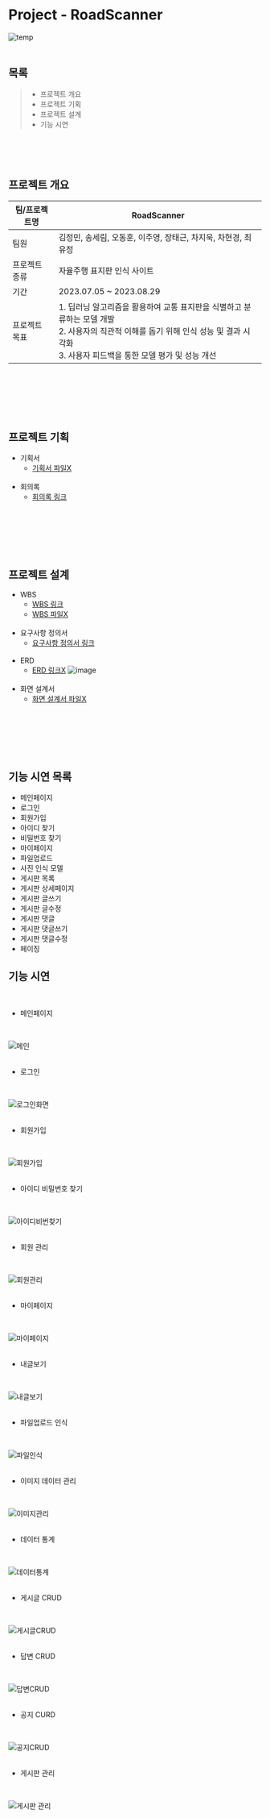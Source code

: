 # Project - RoadScanner
![temp](https://github.com/hykim-king/f1_new/assets/133944035/58d8e9f6-f76a-4b4d-ac05-f49ec2d74b87)
<br/><br/>

## 목록
> * 프로젝트 개요
> * 프로젝트 기획
> * 프로젝트 설계
> * 기능 시연

<br/><br/><br/>

## 프로젝트 개요
|팀/프로젝트명|RoadScanner|
|------|---------|
|팀원|김정민, 송세림, 오동훈, 이주영, 장태근, 차지욱, 차현경, 최유정|
|프로젝트 종류|자율주행 표지판 인식 사이트|
|기간|2023.07.05 ~ 2023.08.29|
|프로젝트 목표|1. 딥러닝 알고리즘을 활용하여 교통 표지판을 식별하고 분류하는 모델 개발<br>2. 사용자의 직관적 이해를 돕기 위해 인식 성능 및 결과 시각화<br>3. 사용자 피드백을 통한 모델 평가 및 성능 개선|

<br/><br/><br/><br/><br/>

## 프로젝트 기획
* 기획서
  * [기획서 파일X](, "기획서 파일X")
<br/><br/>
* 회의록
  * [회의록 링크](https://www.notion.so/47559501780c4ab7b9de468d675a032a?pvs=4, "회의록 링크")

<br/><br/><br/><br/><br/>

## 프로젝트 설계
* WBS
  * [WBS 링크](https://docs.google.com/spreadsheets/d/1cpfKCO8qN1pHOQxYhH9kp7lFHN3XtHpGI-8TpyfH49Y/edit#gid=1288148872, "WBS 링크")
  * [WBS 파일X](, "WBS 파일X")
<br/><br/>
* 요구사항 정의서
  * [요구사항 정의서 링크](https://www.notion.so/99cb4358beac4124a001dd01fe16bb2f?v=95fe5a76e3cb4770adc62192141ca265&pvs=4, "요구사항 정의서 링크")
<br/><br/>
* ERD
  * [ERD 링크X](, "ERD cloud 링크X")
![image](https://github.com/cheezcyj/F1_JAGUP/assets/133944035/9b7faeb3-82eb-44b0-861f-d9f37f94e7be)
<br/><br/>
* 화면 설계서
  * [화면 설계서 파일X](, "화면 설계서 파일X")

<br/><br/><br/><br/><br/>

## 기능 시연 목록
* 메인페이지
* 로그인
* 회원가입
* 아이디 찾기
* 비밀번호 찾기
* 마이페이지
* 파일업로드
* 사진 인식 모델
* 게시판 목록
* 게시판 상세페이지
* 게시판 글쓰기
* 게시판 글수정
* 게시판 댓글
* 게시판 댓글쓰기
* 게시판 댓글수정
* 페이징

## 기능 시연
<br/>

* 메인페이지
<br/>

![메인](https://github.com/hykim-king/f1_new/assets/133944035/d9e78da4-732d-4f06-8a29-d00c654763cd)
<br/><br/>

* 로그인
<br/>

![로그인화면](https://github.com/hykim-king/f1_new/assets/133944035/89f20c42-77fd-4d34-b005-f3af94527a5f)
<br/><br/>

* 회원가입
<br/>

![회원가입](https://github.com/hykim-king/f1_new/assets/133944035/29e97f47-98b4-40ee-9d7e-2d86b062fdb0)
<br/><br/>

* 아이디 비밀번호 찾기
<br/>

![아이디비번찾기](https://github.com/hykim-king/f1_new/assets/133944035/16ca6951-bdb2-4eb8-90a8-ec6af4f0e712)
<br/><br/>

* 회원 관리
<br/>

![회원관리](https://github.com/hykim-king/f1_new/assets/133944035/77b32f01-dbfe-4dd6-89ea-cb650d20c935)
<br/><br/>

* 마이페이지
<br/>

![마이페이지](https://github.com/hykim-king/f1_new/assets/133944035/2eedc5e5-cce8-4508-a383-a2267bef2c42)
<br/><br/>

* 내글보기
<br/>

![내글보기](https://github.com/hykim-king/f1_new/assets/133944035/ef9b4560-494d-4b6d-88c8-68f5eef64b85)
<br/><br/>

* 파일업로드 인식
<br/>

![파일인식](https://github.com/hykim-king/f1_new/assets/133944035/82eeb87e-2f1e-4a29-931d-19b978c2b4a0)
<br/><br/>

* 이미지 데이터 관리
<br/>

![이미지관리](https://github.com/hykim-king/f1_new/assets/133944035/819697c8-6c43-4d35-92d4-632500f2a158)
<br/><br/>

* 데이터 통계
<br/>

![데이터통계](https://github.com/hykim-king/f1_new/assets/133944035/8bf4642c-4c30-4ec2-bf97-453a0faa552e)
<br/><br/>

* 게시글 CRUD
<br/>

![게시글CRUD](https://github.com/hykim-king/f1_new/assets/133944035/721ed563-5a68-4f66-9af3-0b1e72394dda)
<br/><br/>

* 답변 CRUD
<br/>

![답변CRUD](https://github.com/hykim-king/f1_new/assets/133944035/bfc906ed-4bb2-47ae-9548-27dc697d0bbc)
<br/><br/>

* 공지 CURD
<br/>

![공지CRUD](https://github.com/hykim-king/f1_new/assets/133944035/efc4c4fc-c11d-4051-a100-9efe3a5b6112)
<br/><br/>

* 게시판 관리
<br/>

![게시판 관리](https://github.com/hykim-king/f1_new/assets/133944035/4f1d5a8e-2be8-4fb6-9a24-fae4dd117afa)
<br/><br/>
